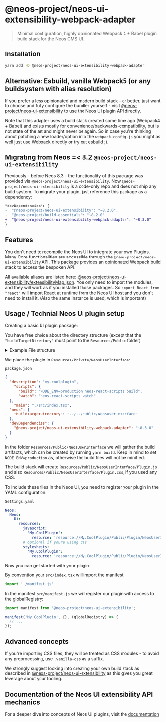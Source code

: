 # @neos-project/neos-ui-extensibility-webpack-adapter

> Minimal configuration, highly opinionated Webpack 4 + Babel plugin build stack for the Neos CMS UI.

## Installation
```bash
yarn add -D @neos-project/neos-ui-extensibility-webpack-adapter
```

## Alternative: Esbuild, vanilla Webpack5 (or any buildsystem with alias resolution)
If you prefer a less opinionated and modern build stack - or better, just want to choose and fully configure the bundler yourself - visit [@neos-project/neos-ui-extensibility](https://github.com/neos/neos-ui/blob/8.3/packages/neos-ui-extensibility) to use the Neos UI plugin API directly.

Note that this adapter uses a build stack created some time ago (Webpack4 + Babel) and exists mostly for convenience/backwards-compatibility, but is not state of the art and might never be again. So in case you're thinking about patching a new loader/option into the `webpack.config.js` you might as well just use Webpack directly or try out esbuild ;).

## Migrating from Neos =< 8.2 `@neos-project/neos-ui-extensibility`

Previously - before Neos 8.3 - the functionality of this package was provided via `@neos-project/neos-ui-extensibility`. Now `@neos-project/neos-ui-extensibility` is a code-only repo and does not ship any build system.
To migrate your plugin, just reference this package as a dependency:

```diff
"devDependencies": {
-  "@neos-project/neos-ui-extensibility": "~8.2.0",
-  "@neos-project/build-essentials": "~8.2.0"
+  "@neos-project/neos-ui-extensibility-webpack-adapter": "~8.3.0"
}
```

## Features

You don't need to recompile the Neos UI to integrate your own Plugins. Many Core functionalities are accessible through the `@neos-project/neos-ui-extensibility` API.
This package provides an opinionated Webpack build stack to access the bespoken API.

All available aliases are listed here: [@neos-project/neos-ui-extensibility/extensibilityMap.json](https://github.com/neos/neos-ui/blob/8.3/packages/neos-ui-extensibility/extensibilityMap.json).
You only need to import the modules, and they will work as if you installed those packages.
So `import React from "react"` will import React at runtime from the Neos UI host and you don't need to install it. (Also the same instance is used, which is important)


## Usage / Technial Neos Ui plugin setup 

Creating a basic UI plugin package:

You have free choice about the directory structure (except that the `"buildTargetDirectory"` must point to the `Resources/Public` folder) 

<details>
<summary>Example File structure</summary>

```
- My.CoolPlugin
	- Configuration
		- Settings.yaml
	- Resources
		- Private
			- NeosUserInterface
				- src
					- index.tsx
					- manifest.js
				- package.json

		# created on build ...
		- Public 
			- NeosUserInterface
				- Plugin.js
				- Plugin.js.map
```

</details>

We place the plugin in `Resources/Private/NeosUserInterface`:

`package.json`
```json
{
  "description": "my-coolplugin",
    "scripts": {
      "build": "NODE_ENV=production neos-react-scripts build",
      "watch": "neos-react-scripts watch"
  },
	"main": "./src/index.tsx",
  "neos": {
    "buildTargetDirectory": "../../Public/NeosUserInterface"
  },
  "devDependencies": {
    "@neos-project/neos-ui-extensibility-webpack-adapter": "~8.3.0"
  }
}
```

In the folder `Resources/Public/NeosUserInterface` we will gather the build artifacts, which can be created by running `yarn build`. Keep in mind to set `NODE_ENV=production` as, otherwise the build files will not be minified.

The build stack will create `Resources/Public/NeosUserInterface/Plugin.js` and also `Resources/Public/NeosUserInterface/Plugin.css`, if you used any CSS.

To include these files in the Neos UI, you need to register your plugin in the YAML configuration:

`Settings.yaml`
```yaml
Neos:
  Neos:
    Ui:
      resources:
        javascript:
          'My.CoolPlugin':
            resource: 'resource://My.CoolPlugin/Public/Plugin/NeosUserInterface/Plugin.js'
        # optional if youre using css
        stylesheets:
          'My.CoolPlugin':
            resource: 'resource://My.CoolPlugin/Public/Plugin/NeosUserInterface/Plugin.css'
```

Now you can get started with your plugin.

By convention your `src/index.tsx` will import the manifest:
```js
import './manifest.js'
```

In the manifest `src/manifest.js` we will register our plugin with access to the globalRegistry:
```js
import manifest from '@neos-project/neos-ui-extensibility';

manifest('My.CoolPlugin', {}, (globalRegistry) => {
  // ...
});
```

## Advanced concepts

If you're importing CSS files, they will be treated as CSS modules - to avoid any preprocessing, use `.vanilla-css` as a suffix.

We strongly suggest looking into creating your own build stack as described in [@neos-project/neos-ui-extensibility](https://github.com/neos/neos-ui/blob/8.3/packages/neos-ui-extensibility) as this gives you great leverage about your tooling.

## Documentation of the Neos UI extensibility API mechanics

For a deeper dive into concepts of Neos UI plugins, visit the [documentation](https://docs.neos.io/guide/manual/extending-the-user-interface/react-extensibility-api)
